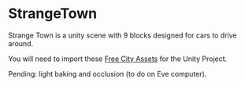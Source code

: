 # StrangeTown
Strange Town is a unity scene with 9 blocks designed for cars to drive around.

You will need to import these [Free City Assets](https://assetstore.unity.com/packages/3d/environments/urban/city-package-107224) for the Unity Project.

Pending: light baking and occlusion (to do on Eve computer).
